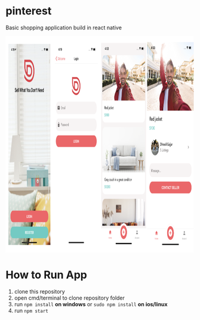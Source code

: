 # pinterest
Basic shopping application build in react native

<div align="center">
  <p align="center">
    <img src="assets/donewithit.png" width="2284" height="580" />    
  </p>
</div>  


# How to Run App

  1. clone this repository <br>
  2. open cmd/terminal to clone repository folder <br>
  3. run `npm install` **on windows** or `sudo npm install` **on ios/linux** <br>
  4. run `npm start`

